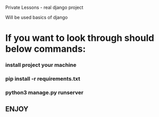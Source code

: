Private Lessons - real django project

Will be used basics of django



<h1>If you want to look through should below commands:</h1>
<h3>install project your machine</h3>
<h3>pip install -r requirements.txt</h3>
<h3>python3 manage.py runserver</h3>
<h2>ENJOY</h2>
